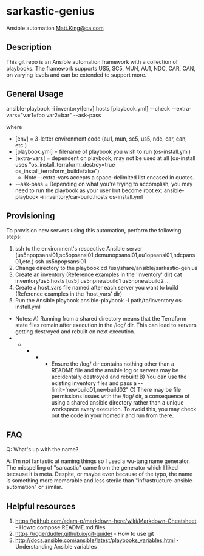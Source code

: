 # sarkastic-genius
Ansible automation
Matt.King@ca.com

## Description
This git repo is an Ansible automation framework with a collection of playbooks.
The framework supports US5, SC5, MUN, AU1, NDC, CAR, CAN, on varying levels and can be extended to support more.

## General Usage
ansible-playbook -i inventory/[env].hosts [playbook.yml] --check --extra-vars="var1=foo var2=bar" --ask-pass

where
- [env] = 3-letter environment code (au1, mun, sc5, us5, ndc, car, can, etc.)
- [playbook.yml] = filename of playbook you wish to run (os-install.yml)
- [extra-vars] = dependent on playbook, may not be used at all
    (os-install uses "os_install_terraform_destroy=true os_install_terraform_build=false")
    * Note --extra-vars accepts a space-delimited list encased in quotes.
- --ask-pass = Depending on what you're trying to accomplish, you may need to run the playbook as your user but become root
ex: ansible-playbook -i inventory/car-build.hosts os-install.yml

## Provisioning
To provision new servers using this automation, perform the following steps:
1) ssh to the environment's respective Ansible server (us5npopsansi01,sc5opsansi01,demunopsansi01,au1opsansi01,ndcpans01,etc.)
   ssh us5npopsansi01
3) Change directory to the playbook
   cd /usr/share/ansible/sarkastic-genius
4) Create an inventory (Reference examples in the 'inventory' dir)
   cat inventory/us5.hosts
   [us5]
   us5npnewbuild1
   us5npnewbuild2
   ...
5) Create a host_vars file named after each server you want to build (Reference examples in the 'host_vars' dir)
6) Run the Ansible playbook
   ansible-playbook -i path/to/inventory os-install.yml

* Notes:
A) Running from a shared directory means that the Terraform state files remain after execution in the /log/ dir. This can lead to servers getting destroyed and rebuilt on next execution. 
* * * * * Ensure the /log/ dir contains nothing other than a README file and the ansible.log or servers may be accidentally destroyed and rebuilt!
B) You can use the existing inventory files and pass a --limit='newbuild01,newbuild02"
C) There may be file permissions issues with the /log/ dir, a consequence of using a shared ansible directory rather than a unique workspace every execution. To avoid this, you may check out the code in your homedir and run from there.


## FAQ
Q: What's up with the name?

A: I'm not fantastic at naming things so I used a wu-tang name generator. The misspelling of "sarcastic" came from the generator which I liked because it is meta. Despite, or maybe even because of the typo, the name is something more memorable and less sterile than "infrastructure-ansible-automation" or similar.


## Helpful resources
1) https://github.com/adam-p/markdown-here/wiki/Markdown-Cheatsheet - Howto compose README.md files
2) https://rogerdudler.github.io/git-guide/ - How to use git
3) http://docs.ansible.com/ansible/latest/playbooks_variables.html - Understanding Ansible variables
